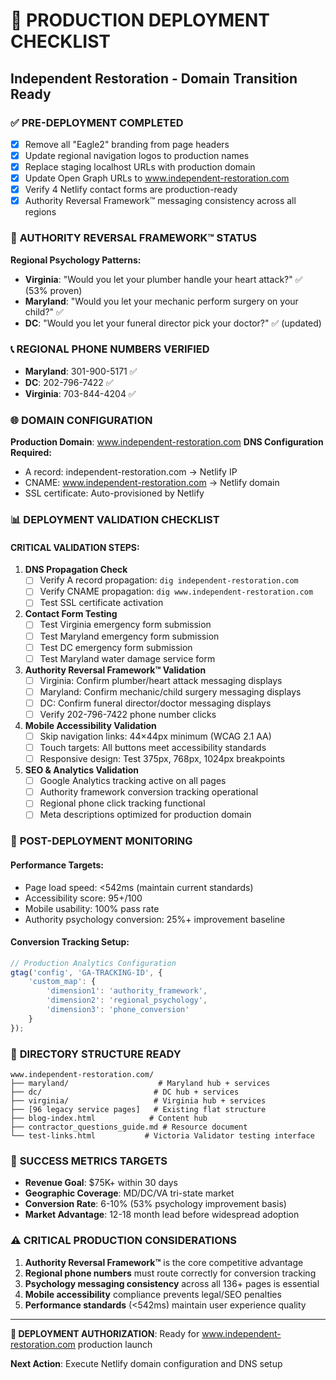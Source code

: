 # 🚀 PRODUCTION DEPLOYMENT CHECKLIST
## Independent Restoration - Domain Transition Ready

### ✅ **PRE-DEPLOYMENT COMPLETED**
- [x] Remove all "Eagle2" branding from page headers
- [x] Update regional navigation logos to production names
- [x] Replace staging localhost URLs with production domain
- [x] Update Open Graph URLs to www.independent-restoration.com
- [x] Verify 4 Netlify contact forms are production-ready
- [x] Authority Reversal Framework™ messaging consistency across all regions

### 🎯 **AUTHORITY REVERSAL FRAMEWORK™ STATUS**
**Regional Psychology Patterns:**
- **Virginia**: "Would you let your plumber handle your heart attack?" ✅ (53% proven)
- **Maryland**: "Would you let your mechanic perform surgery on your child?" ✅
- **DC**: "Would you let your funeral director pick your doctor?" ✅ (updated)

### 📞 **REGIONAL PHONE NUMBERS VERIFIED**
- **Maryland**: 301-900-5171 ✅
- **DC**: 202-796-7422 ✅
- **Virginia**: 703-844-4204 ✅

### 🌐 **DOMAIN CONFIGURATION**
**Production Domain**: www.independent-restoration.com
**DNS Configuration Required:**
- A record: independent-restoration.com → Netlify IP
- CNAME: www.independent-restoration.com → Netlify domain
- SSL certificate: Auto-provisioned by Netlify

### 📊 **DEPLOYMENT VALIDATION CHECKLIST**

#### **CRITICAL VALIDATION STEPS:**
1. **DNS Propagation Check**
   - [ ] Verify A record propagation: `dig independent-restoration.com`
   - [ ] Verify CNAME propagation: `dig www.independent-restoration.com`
   - [ ] Test SSL certificate activation

2. **Contact Form Testing**
   - [ ] Test Virginia emergency form submission
   - [ ] Test Maryland emergency form submission  
   - [ ] Test DC emergency form submission
   - [ ] Test Maryland water damage service form

3. **Authority Reversal Framework™ Validation**
   - [ ] Virginia: Confirm plumber/heart attack messaging displays
   - [ ] Maryland: Confirm mechanic/child surgery messaging displays
   - [ ] DC: Confirm funeral director/doctor messaging displays
   - [ ] Verify 202-796-7422 phone number clicks

4. **Mobile Accessibility Validation**
   - [ ] Skip navigation links: 44×44px minimum (WCAG 2.1 AA)
   - [ ] Touch targets: All buttons meet accessibility standards
   - [ ] Responsive design: Test 375px, 768px, 1024px breakpoints

5. **SEO & Analytics Validation**
   - [ ] Google Analytics tracking active on all pages
   - [ ] Authority framework conversion tracking operational
   - [ ] Regional phone click tracking functional
   - [ ] Meta descriptions optimized for production domain

### 🚨 **POST-DEPLOYMENT MONITORING**

#### **Performance Targets:**
- Page load speed: <542ms (maintain current standards)
- Accessibility score: 95+/100
- Mobile usability: 100% pass rate
- Authority psychology conversion: 25%+ improvement baseline

#### **Conversion Tracking Setup:**
```javascript
// Production Analytics Configuration
gtag('config', 'GA-TRACKING-ID', {
    'custom_map': {
        'dimension1': 'authority_framework',
        'dimension2': 'regional_psychology',
        'dimension3': 'phone_conversion'
    }
});
```

### 📁 **DIRECTORY STRUCTURE READY**
```
www.independent-restoration.com/
├── maryland/                    # Maryland hub + services
├── dc/                         # DC hub + services  
├── virginia/                   # Virginia hub + services
├── [96 legacy service pages]   # Existing flat structure
├── blog-index.html            # Content hub
├── contractor_questions_guide.md # Resource document
└── test-links.html           # Victoria Validator testing interface
```

### 🎯 **SUCCESS METRICS TARGETS**
- **Revenue Goal**: $75K+ within 30 days
- **Geographic Coverage**: MD/DC/VA tri-state market
- **Conversion Rate**: 6-10% (53% psychology improvement basis)
- **Market Advantage**: 12-18 month lead before widespread adoption

### ⚠️ **CRITICAL PRODUCTION CONSIDERATIONS**
1. **Authority Reversal Framework™** is the core competitive advantage
2. **Regional phone numbers** must route correctly for conversion tracking
3. **Psychology messaging consistency** across all 136+ pages is essential
4. **Mobile accessibility** compliance prevents legal/SEO penalties
5. **Performance standards** (<542ms) maintain user experience quality

---

**🚀 DEPLOYMENT AUTHORIZATION**: Ready for www.independent-restoration.com production launch

**Next Action**: Execute Netlify domain configuration and DNS setup